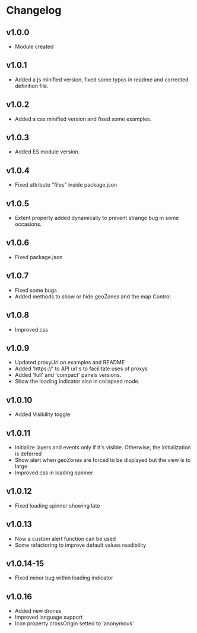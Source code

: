 # Changelog

## v1.0.0
* Module created

## v1.0.1
* Added a js minified version, fixed some typos in readme and corrected definition file.

## v1.0.2
* Added a css minified version and fixed some examples.

## v1.0.3
* Added ES module version.

## v1.0.4
* Fixed attribute "files" inside package.json

## v1.0.5
* Extent property added dynamically to prevent strange bug in some occasions.

## v1.0.6
* Fixed package.json

## v1.0.7
* Fixed some bugs
* Added methods to show or hide geoZones and the map Control

## v1.0.8
* Improved css

## v1.0.9
* Updated proxyUrl on examples and README
* Added 'https://' to API url's to facilitate uses of proxys
* Added 'full' and 'compact' panels versions.
* Show the loading indicator also in collapsed mode.

## v1.0.10
* Added Visibility toggle

## v1.0.11
* Initialize layers and events only if it's visible. Otherwise, the initialization is deferred
* Show alert when geoZones are forced to be displayed but the view is to large
* Improved css in loading spinner

## v1.0.12
* Fixed loading spinner showing late

## v1.0.13
* Now a custom alert function can be used
* Some refactoring to improve default values readibility

## v1.0.14-15
* Fixed minor bug within loading indicator

## v1.0.16
* Added new drones
* Improved language support
* Icon property crossOrigin setted to 'anonymous'